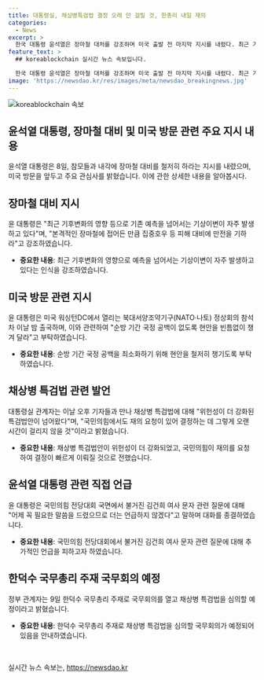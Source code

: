 ```yaml
---
title: 대통령실, 채상병특검법 결정 오래 안 걸릴 것, 한총리 내일 재의
categories:
  - News
excerpt: >
  한국 대통령 윤석열은 장마철 대처를 강조하며 미국 출발 전 마지막 지시를 내렸다. 최근 기후변화로 인한 기상이변에 대비하며 장마 피해에 대비하도록 주문했으며, 한덕수 국무총리와의 오찬 주례회동에서도 피해 대비를 강조했다. 동시에, 미국 순방 중에도 국정 공백 없이 현안을 처리할 것을 당부했다. 또한, 국무회의를 열어 채상병 특검법을 심의할 예정이며, 국민의힘 전당대회에서의 관여와 개입을 부인했다.
feature_text: >
  ## koreablockchain 실시간 뉴스 속보입니다.

  한국 대통령 윤석열은 장마철 대처를 강조하며 미국 출발 전 마지막 지시를 내렸다. 최근 기후변화로 인한 기상이변에 대비하며 장마 피해에 대비하도록 주문했으며, 한덕수 국무총리와의 오찬 주례회동에서도 피해 대비를 강조했다. 동시에, 미국 순방 중에도 국정 공백 없이 현안을 처리할 것을 당부했다. 또한, 국무회의를 열어 채상병 특검법을 심의할 예정이며, 국민의힘 전당대회에서의 관여와 개입을 부인했다.
image: 'https://newsdao.kr/res/images/meta/newsdao_breakingnews.jpg'
---
```


<p><img src="https://newsdao.kr/res/images/meta/newsdao_breakingnews.jpg" alt="koreablockchain 속보" /></p>

<h2 data-ke-size="size26">윤석열 대통령, 장마철 대비 및 미국 방문 관련 주요 지시 내용</h2>

<p data-ke-size="size16">윤석열 대통령은 8일, 참모들과 내각에 장마철 대비를 철저히 하라는 지시를 내렸으며, 미국 방문을 앞두고 주요 관심사를 밝혔습니다. 이에 관한 상세한 내용을 알아봅시다.</p>

<h2 data-ke-size="size24">장마철 대비 지시</h2>

<p data-ke-size="size16">윤 대통령은 "최근 기후변화의 영향 등으로 기존 예측을 넘어서는 기상이변이 자주 발생하고 있다"며, "본격적인 장마철에 접어든 만큼 집중호우 등 피해 대비에 만전을 기하라"고 강조하였습니다.</p>

<ul>
  <li><b>중요한 내용</b>: 최근 기후변화의 영향으로 예측을 넘어서는 기상이변이 자주 발생하고 있다는 인식을 강조하였습니다.</li>
</ul>

<h2 data-ke-size="size24">미국 방문 관련 지시</h2>

<p data-ke-size="size16">윤 대통령은 미국 워싱턴DC에서 열리는 북대서양조약기구(NATO·나토) 정상회의 참석차 이날 밤 출국하며, 이와 관련하여 "순방 기간 국정 공백이 없도록 현안을 빈틈없이 챙겨 달라"고 부탁하였습니다.</p>

<ul>
  <li><b>중요한 내용</b>: 순방 기간 국정 공백을 최소화하기 위해 현안을 철저히 챙기도록 부탁하였습니다.</li>
</ul>

<h2 data-ke-size="size24">채상병 특검법 관련 발언</h2>

<p data-ke-size="size16">대통령실 관계자는 이날 오후 기자들과 만나 채상병 특검법에 대해 "위헌성이 더 강화된 특검법안이 넘어왔다"며, "국민의힘에서도 재의 요청이 있어 결정하는 데 그렇게 오랜 시간이 걸리지 않을 것"이라고 밝혔습니다.</p>

<ul>
  <li><b>중요한 내용</b>: 채상병 특검법안이 위헌성이 더 강화되었고, 국민의힘이 재의를 요청하여 결정이 빠르게 이뤄질 것으로 전했습니다.</li>
</ul>

<h2 data-ke-size="size24">윤석열 대통령 관련 직접 언급</h2>

<p data-ke-size="size16">윤 대통령은 국민의힘 전당대회 국면에서 불거진 김건희 여사 문자 관련 질문에 대해 "어제 꼭 필요한 말씀을 드렸으므로 더는 언급하지 않겠다"고 말하며 대화를 종결하였습니다.</p>

<ul>
  <li><b>중요한 내용</b>: 국민의힘 전당대회에서 불거진 김건희 여사 문자 관련 질문에 대해 추가적인 언급을 피하고자 하였습니다.</li>
</ul>

<h2 data-ke-size="size24">한덕수 국무총리 주재 국무회의 예정</h2>

<p data-ke-size="size16">정부 관계자는 9일 한덕수 국무총리 주재로 국무회의를 열고 채상병 특검법을 심의할 예정이라고 밝혔습니다.</p>

<ul>
  <li><b>중요한 내용</b>: 한덕수 국무총리 주재로 채상병 특검법을 심의할 국무회의가 예정되어 있음을 안내하였습니다.</li>
</ul>

<p data-ke-size="size16">&nbsp;</p>
실시간 뉴스 속보는, <a href="https://newsdao.kr" rel="dofollow">https://newsdao.kr</a>


